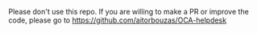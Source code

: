 Please don't use this repo. If you are willing to make a PR or improve the code, please go to https://github.com/aitorbouzas/OCA-helpdesk
